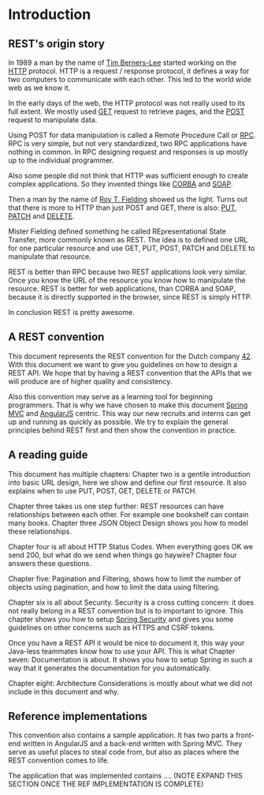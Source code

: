 # Introduction

## REST's origin story

In 1989 a man by the name of [Tim Berners-Lee](https://en.wikipedia.org/wiki/Tim_Berners-Lee) 
started working on the [HTTP](https://en.wikipedia.org/wiki/Hypertext_Transfer_Protocol) 
protocol. HTTP is a request / response protocol, it defines a way for two computers
to communicate with each other. This led to the world wide web as we
know it.

In the early days of the web, the HTTP protocol was not really used
to its full extent. We mostly used [GET](https://tools.ietf.org/html/rfc7231#section-4.3.1) 
request to retrieve pages, and the [POST](https://tools.ietf.org/html/rfc7231#section-4.3.3) 
request to manipulate data. 

Using POST for data manipulation is called a Remote Procedure Call 
or [RPC](https://en.wikipedia.org/wiki/Remote_procedure_call). RPC is 
very simple, but not very standardized, two RPC applications have
nothing in common. In RPC designing request and responses is up mostly
up to the individual programmer.

Also some people did not think that HTTP was sufficient enough to create
complex applications. So they invented things like [CORBA](https://en.wikipedia.org/wiki/Common_Object_Request_Broker_Architecture) 
and [SOAP](https://en.wikipedia.org/wiki/SOAP).

Then a man by the name of [Roy T. Fielding](http://roy.gbiv.com/) showed
us the light. Turns out that there is more to HTTP than just POST and GET,
there is also: [PUT](https://tools.ietf.org/html/rfc7231#section-4.3.4), 
[PATCH](https://tools.ietf.org/html/rfc5789) and [DELETE](https://tools.ietf.org/html/rfc7231#section-4.3.5).

Mister Fielding defined something he called REpresentational State Transfer,
more commonly known as REST. The idea is to defined one URL for one particular
resource and use GET, PUT, POST, PATCH and DELETE to manipulate that
resource.

REST is better than RPC because two REST applications look very similar.
Once you know the URL of the resource you know how to manipulate the
resource. REST is better for web applications, than CORBA and SOAP, because 
it is directly supported in the browser, since REST is simply HTTP.

In conclusion REST is pretty awesome.

## A REST convention

This document represents the REST convention for the Dutch company [42](http://dontpanic.42.nl/).
With this document we want to give you guidelines on how to design a
REST API. We hope that by having a REST convention that the APIs that
we will produce are of higher quality and consistency. 

Also this convention may serve as a learning tool for beginning programmers.
That is why we have chosen to make this document [Spring MVC](http://docs.spring.io/spring/docs/current/spring-framework-reference/html/mvc.html) 
and [AngularJS](https://angularjs.org/) centric. This way our new recruits 
and interns can get up and running as quickly as possible. We try to 
explain the general principles behind REST first and then show the 
convention in practice.

## A reading guide

This document has multiple chapters: Chapter two is a gentile introduction
into basic URL design, here we show and define our first resource. It
also explains when to use PUT, POST, GET, DELETE or PATCH.

Chapter three takes us one step further: REST resources can have relationships
between each other. For example one bookshelf can contain many books.
Chapter three JSON Object Design shows you how to model these relationships.

Chapter four is all about HTTP Status Codes. When everything goes OK
we send 200, but what do we send when things go haywire? Chapter four
answers these questions.

Chapter five: Pagination and Filtering, shows how to limit the number
of objects using pagination, and how to limit the data using filtering. 

Chapter six is all about Security. Security is a cross cutting concern:
it does not really belong in a REST convention but is to important to 
ignore. This chapter shows you how to setup [Spring Security](http://projects.spring.io/spring-security/) 
and gives you some guidelines on other concerns such as HTTPS and CSRF
tokens.

Once you have a REST API it would be nice to document it, this way your
Java-less teammates know how to use your API. This is what Chapter seven: 
Documentation is about. It shows you how to setup Spring in such a way 
that it generates the documentation for you automatically.

Chapter eight: Architecture Considerations is mostly about what we
did not include in this document and why.

## Reference implementations

This convention also contains a sample application. It has two parts
a front-end written in AngularJS and a back-end written with Spring MVC.
They serve as useful places to steal code from, but also as places where
the REST convention comes to life.

The application that was implemented contains .... (NOTE EXPAND THIS
SECTION ONCE THE REF IMPLEMENTATION IS COMPLETE)
